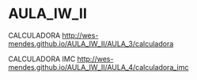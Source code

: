 # AULA_IW_II

CALCULADORA
http://wes-mendes.github.io/AULA_IW_II/AULA_3/calculadora

CALCULADORA IMC
http://wes-mendes.github.io/AULA_IW_II/AULA_4/calculadora_imc
